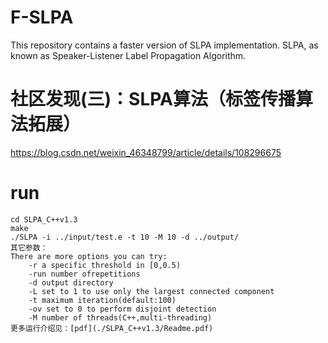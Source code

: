 # F-SLPA
This repository contains a faster version of SLPA implementation. SLPA, as known as Speaker-Listener Label Propagation Algorithm.

# 社区发现(三)：SLPA算法（标签传播算法拓展）
https://blog.csdn.net/weixin_46348799/article/details/108296675

# run
    cd SLPA_C++v1.3
    make
    ./SLPA -i ../input/test.e -t 10 -M 10 -d ../output/
    其它参数：
    There are more options you can try:
        -r a specific threshold in [0,0.5) 
        -run number ofrepetitions 
        -d output directory
        -L set to 1 to use only the largest connected component 
        -t maximum iteration(default:100)
        -ov set to 0 to perform disjoint detection
        -M number of threads(C++,multi-threading)
    更多运行介绍见：[pdf](./SLPA_C++v1.3/Readme.pdf)